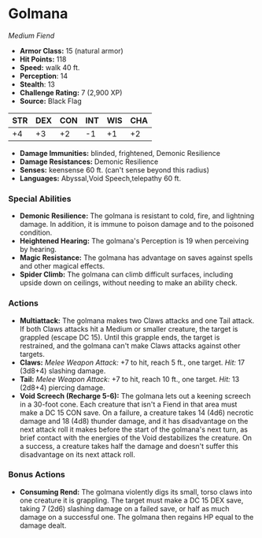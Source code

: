 # Golmana

*Medium* *Fiend*

- **Armor Class:** 15 (natural armor)
- **Hit Points:** 118 
- **Speed:** walk 40 ft.
- **Perception**: 14
- **Stealth**: 13
- **Challenge Rating:** 7 (2,900 XP)
- **Source:** Black Flag

| STR | DEX | CON | INT | WIS | CHA |
| --- | --- | --- | --- | --- | --- |
| +4 | +3 | +2 | -1 | +1 | +2 |

- **Damage Immunities:** blinded, frightened, Demonic Resilience
- **Damage Resistances:** Demonic Resilience
- **Senses:** keensense 60 ft. (can't sense beyond this radius)
- **Languages:** Abyssal,Void Speech,telepathy 60 ft.

### Special Abilities

- **Demonic Resilience:** The golmana is resistant to cold, fire, and lightning damage. In addition, it is immune to poison damage and to the poisoned condition.
- **Heightened Hearing:** The golmana's Perception is 19 when perceiving by hearing.
- **Magic Resistance:** The golmana has advantage on saves against spells and other magical effects.
- **Spider Climb:** The golmana can climb difficult surfaces, including upside down on ceilings, without needing to make an ability check.

### Actions

- **Multiattack:** The golmana makes two Claws attacks and one Tail attack. If both Claws attacks hit a Medium or smaller creature, the target is grappled (escape DC 15). Until this grapple ends, the target is restrained, and the golmana can't make Claws attacks against other targets.
- **Claws:** _Melee Weapon Attack:_ +7 to hit, reach 5 ft., one target. _Hit:_ 17 (3d8+4) slashing damage.
- **Tail:** _Melee Weapon Attack:_ +7 to hit, reach 10 ft., one target. _Hit:_ 13 (2d8+4) piercing damage.
- **Void Screech (Recharge 5-6):** The golmana lets out a keening screech in a 30-foot cone. Each creature that isn't a Fiend in that area must make a DC 15 CON save. On a failure, a creature takes 14 (4d6) necrotic damage and 18 (4d8) thunder damage, and it has disadvantage on the next attack roll it makes before the start of the golmana's next turn, as brief contact with the energies of the Void destabilizes the creature. On a success, a creature takes half the damage and doesn't suffer this disadvantage on its next attack roll.

### Bonus Actions

- **Consuming Rend:** The golmana violently digs its small, torso claws into one creature it is grappling. The target must make a DC 15 DEX save, taking 7 (2d6) slashing damage on a failed save, or half as much damage on a successful one. The golmana then regains HP equal to the damage dealt.
